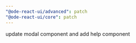 ```yaml
---
"@ode-react-ui/advanced": patch
"@ode-react-ui/core": patch
---
```


update modal component and add help component
